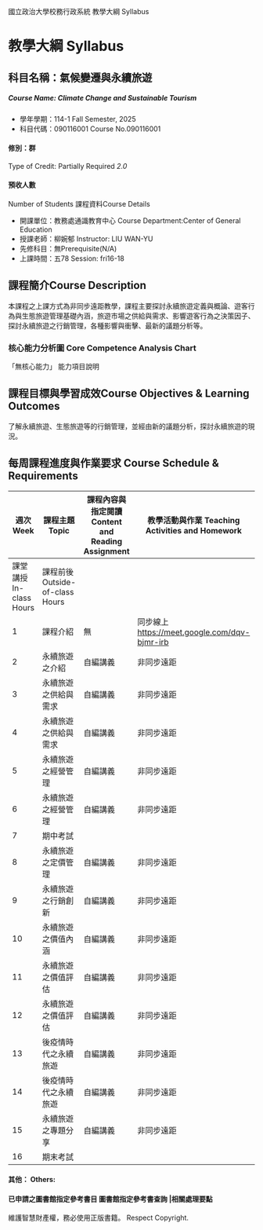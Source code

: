 國立政治大學校務行政系統 教學大綱 Syllabus
# 教學大綱 Syllabus
##  科目名稱：氣候變遷與永續旅遊
#####  Course Name: Climate Change and Sustainable Tourism
  * 學年學期：114-1 Fall Semester, 2025 
  * 科目代碼：090116001 Course No.090116001
#### 修別：群
Type of Credit: Partially Required 
_2.0_
#### 預收人數
Number of Students
課程資料Course Details
  * 開課單位：教務處通識教育中心 Course Department:Center of General Education 
  * 授課老師：柳婉郁 Instructor: LIU WAN-YU 
  * 先修科目：無Prerequisite(N/A)
  * 上課時間：五78 Session: fri16-18
##  課程簡介Course Description
本課程之上課方式為非同步遠距教學，課程主要探討永續旅遊定義與概論、遊客行為與生態旅遊管理基礎內涵，旅遊市場之供給與需求、影響遊客行為之決策因子、探討永續旅遊之行銷管理，各種影響與衝擊、最新的議題分析等。
###  核心能力分析圖 Core Competence Analysis Chart
「無核心能力」 
能力項目說明
##  課程目標與學習成效Course Objectives & Learning Outcomes 
了解永續旅遊、生態旅遊等的行銷管理，並經由新的議題分析，探討永續旅遊的現況。
##  每周課程進度與作業要求 Course Schedule & Requirements
週次 Week |  課程主題 Topic |  課程內容與指定閱讀 Content and Reading Assignment |  教學活動與作業 Teaching Activities and Homework |  學習投入時間 Student workload expectation  
---|---|---|---|---  
課堂講授 In-class Hours |  課程前後 Outside-of-class Hours  
1 |  課程介紹 |  無 |  同步線上 https://meet.google.com/dqv-bjmr-irb |  2 |  3  
2 |  永續旅遊之介紹 |  自編講義 |  非同步遠距 |  2 |  3  
3 |  永續旅遊之供給與需求 |  自編講義 |  非同步遠距 |  2 |  3  
4 |  永續旅遊之供給與需求 |  自編講義 |  非同步遠距 |  2 |  3  
5 |  永續旅遊之經營管理 |  自編講義 |  非同步遠距 |  2 |  3  
6 |  永續旅遊之經營管理 |  自編講義 |  非同步遠距 |  2 |  3  
7 |  期中考試 |  |  |  |   
8 |  永續旅遊之定價管理 |  自編講義 |  非同步遠距 |  2 |  3  
9 | 永續旅遊之行銷創新 |  自編講義 |  非同步遠距 |  2 |  3  
10 |  永續旅遊之價值內涵 |  自編講義 |  非同步遠距 |  2 |  3  
11 | 永續旅遊之價值評估 |  自編講義 |  非同步遠距 |  2 |  3  
12 |  永續旅遊之價值評估 |  自編講義 |  非同步遠距 |  2 |  3  
13 |  後疫情時代之永續旅遊 |  自編講義 |  非同步遠距 |  2 |  3  
14 |  後疫情時代之永續旅遊 |  自編講義 |  非同步遠距 |  2 |  3  
15 |  永續旅遊之專題分享 |  自編講義 |  非同步遠距 |  2 |  3  
16 |  期末考試 |  |  |  |   
####  其他： Others:
####  已申請之圖書館指定參考書目  圖書館指定參考書查詢 |相關處理要點
維護智慧財產權，務必使用正版書籍。 Respect Copyright.